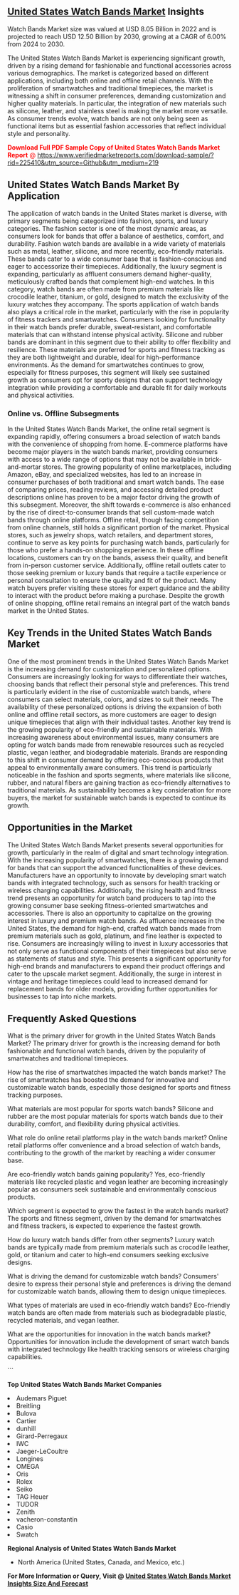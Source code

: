<h2><a href="https://www.verifiedmarketreports.com/download-sample/?rid=225410&amp;utm_source=Github&amp;utm_medium=219" target="_blank">United States Watch Bands Market</a> Insights</h2><p>Watch Bands Market size was valued at USD 8.05 Billion in 2022 and is projected to reach USD 12.50 Billion by 2030, growing at a CAGR of 6.00% from 2024 to 2030.</p><p> <p>The United States Watch Bands Market is experiencing significant growth, driven by a rising demand for fashionable and functional accessories across various demographics. The market is categorized based on different applications, including both online and offline retail channels. With the proliferation of smartwatches and traditional timepieces, the market is witnessing a shift in consumer preferences, demanding customization and higher quality materials. In particular, the integration of new materials such as silicone, leather, and stainless steel is making the market more versatile. As consumer trends evolve, watch bands are not only being seen as functional items but as essential fashion accessories that reflect individual style and personality. <p><span class=""><span style="color: #ff0000;"><strong>Download Full PDF Sample Copy of United States Watch Bands Market Report</strong> @ </span><a href="https://www.verifiedmarketreports.com/download-sample/?rid=225410&amp;utm_source=Github&amp;utm_medium=219" target="_blank">https://www.verifiedmarketreports.com/download-sample/?rid=225410&amp;utm_source=Github&amp;utm_medium=219</a></span></p></p> <h2>United States Watch Bands Market By Application</h2> <p>The application of watch bands in the United States market is diverse, with primary segments being categorized into fashion, sports, and luxury categories. The fashion sector is one of the most dynamic areas, as consumers look for bands that offer a balance of aesthetics, comfort, and durability. Fashion watch bands are available in a wide variety of materials such as metal, leather, silicone, and more recently, eco-friendly materials. These bands cater to a wide consumer base that is fashion-conscious and eager to accessorize their timepieces. Additionally, the luxury segment is expanding, particularly as affluent consumers demand higher-quality, meticulously crafted bands that complement high-end watches. In this category, watch bands are often made from premium materials like crocodile leather, titanium, or gold, designed to match the exclusivity of the luxury watches they accompany. The sports application of watch bands also plays a critical role in the market, particularly with the rise in popularity of fitness trackers and smartwatches. Consumers looking for functionality in their watch bands prefer durable, sweat-resistant, and comfortable materials that can withstand intense physical activity. Silicone and rubber bands are dominant in this segment due to their ability to offer flexibility and resilience. These materials are preferred for sports and fitness tracking as they are both lightweight and durable, ideal for high-performance environments. As the demand for smartwatches continues to grow, especially for fitness purposes, this segment will likely see sustained growth as consumers opt for sporty designs that can support technology integration while providing a comfortable and durable fit for daily workouts and physical activities.</p> <h3>Online vs. Offline Subsegments</h3> <p>In the United States Watch Bands Market, the online retail segment is expanding rapidly, offering consumers a broad selection of watch bands with the convenience of shopping from home. E-commerce platforms have become major players in the watch bands market, providing consumers with access to a wide range of options that may not be available in brick-and-mortar stores. The growing popularity of online marketplaces, including Amazon, eBay, and specialized websites, has led to an increase in consumer purchases of both traditional and smart watch bands. The ease of comparing prices, reading reviews, and accessing detailed product descriptions online has proven to be a major factor driving the growth of this subsegment. Moreover, the shift towards e-commerce is also enhanced by the rise of direct-to-consumer brands that sell custom-made watch bands through online platforms. Offline retail, though facing competition from online channels, still holds a significant portion of the market. Physical stores, such as jewelry shops, watch retailers, and department stores, continue to serve as key points for purchasing watch bands, particularly for those who prefer a hands-on shopping experience. In these offline locations, customers can try on the bands, assess their quality, and benefit from in-person customer service. Additionally, offline retail outlets cater to those seeking premium or luxury bands that require a tactile experience or personal consultation to ensure the quality and fit of the product. Many watch buyers prefer visiting these stores for expert guidance and the ability to interact with the product before making a purchase. Despite the growth of online shopping, offline retail remains an integral part of the watch bands market in the United States.</p> <h2>Key Trends in the United States Watch Bands Market</h2> <p>One of the most prominent trends in the United States Watch Bands Market is the increasing demand for customization and personalized options. Consumers are increasingly looking for ways to differentiate their watches, choosing bands that reflect their personal style and preferences. This trend is particularly evident in the rise of customizable watch bands, where consumers can select materials, colors, and sizes to suit their needs. The availability of these personalized options is driving the expansion of both online and offline retail sectors, as more customers are eager to design unique timepieces that align with their individual tastes. Another key trend is the growing popularity of eco-friendly and sustainable materials. With increasing awareness about environmental issues, many consumers are opting for watch bands made from renewable resources such as recycled plastic, vegan leather, and biodegradable materials. Brands are responding to this shift in consumer demand by offering eco-conscious products that appeal to environmentally aware consumers. This trend is particularly noticeable in the fashion and sports segments, where materials like silicone, rubber, and natural fibers are gaining traction as eco-friendly alternatives to traditional materials. As sustainability becomes a key consideration for more buyers, the market for sustainable watch bands is expected to continue its growth.</p> <h2>Opportunities in the Market</h2> <p>The United States Watch Bands Market presents several opportunities for growth, particularly in the realm of digital and smart technology integration. With the increasing popularity of smartwatches, there is a growing demand for bands that can support the advanced functionalities of these devices. Manufacturers have an opportunity to innovate by developing smart watch bands with integrated technology, such as sensors for health tracking or wireless charging capabilities. Additionally, the rising health and fitness trend presents an opportunity for watch band producers to tap into the growing consumer base seeking fitness-oriented smartwatches and accessories. There is also an opportunity to capitalize on the growing interest in luxury and premium watch bands. As affluence increases in the United States, the demand for high-end, crafted watch bands made from premium materials such as gold, platinum, and fine leather is expected to rise. Consumers are increasingly willing to invest in luxury accessories that not only serve as functional components of their timepieces but also serve as statements of status and style. This presents a significant opportunity for high-end brands and manufacturers to expand their product offerings and cater to the upscale market segment. Additionally, the surge in interest in vintage and heritage timepieces could lead to increased demand for replacement bands for older models, providing further opportunities for businesses to tap into niche markets.</p> <h2>Frequently Asked Questions</h2> <p>What is the primary driver for growth in the United States Watch Bands Market? The primary driver for growth is the increasing demand for both fashionable and functional watch bands, driven by the popularity of smartwatches and traditional timepieces.</p> <p>How has the rise of smartwatches impacted the watch bands market? The rise of smartwatches has boosted the demand for innovative and customizable watch bands, especially those designed for sports and fitness tracking purposes.</p> <p>What materials are most popular for sports watch bands? Silicone and rubber are the most popular materials for sports watch bands due to their durability, comfort, and flexibility during physical activities.</p> <p>What role do online retail platforms play in the watch bands market? Online retail platforms offer convenience and a broad selection of watch bands, contributing to the growth of the market by reaching a wider consumer base.</p> <p>Are eco-friendly watch bands gaining popularity? Yes, eco-friendly materials like recycled plastic and vegan leather are becoming increasingly popular as consumers seek sustainable and environmentally conscious products.</p> <p>Which segment is expected to grow the fastest in the watch bands market? The sports and fitness segment, driven by the demand for smartwatches and fitness trackers, is expected to experience the fastest growth.</p> <p>How do luxury watch bands differ from other segments? Luxury watch bands are typically made from premium materials such as crocodile leather, gold, or titanium and cater to high-end consumers seeking exclusive designs.</p> <p>What is driving the demand for customizable watch bands? Consumers' desire to express their personal style and preferences is driving the demand for customizable watch bands, allowing them to design unique timepieces.</p> <p>What types of materials are used in eco-friendly watch bands? Eco-friendly watch bands are often made from materials such as biodegradable plastic, recycled materials, and vegan leather.</p> <p>What are the opportunities for innovation in the watch bands market? Opportunities for innovation include the development of smart watch bands with integrated technology like health tracking sensors or wireless charging capabilities.</p> ```</p><p><strong>Top United States Watch Bands Market Companies</strong></p><div data-test-id=""><p><li>Audemars Piguet</li><li> Breitling</li><li> Bulova</li><li> Cartier</li><li> dunhill</li><li> Girard-Perregaux</li><li> IWC</li><li> Jaeger-LeCoultre</li><li> Longines</li><li> OMEGA</li><li> Oris</li><li> Rolex</li><li> Seiko</li><li> TAG Heuer</li><li> TUDOR</li><li> Zenith</li><li> vacheron-constantin</li><li> Casio</li><li> Swatch</li></p><div><strong>Regional Analysis of&nbsp;United States Watch Bands Market</strong></div><ul><li dir="ltr"><p dir="ltr">North America&nbsp;(United States, Canada, and Mexico, etc.)</p></li></ul><p><strong>For More Information or Query, Visit @&nbsp;</strong><strong><a href="https://www.verifiedmarketreports.com/product/watch-bands-market/?utm_source=Github&amp;utm_medium=219" target="_blank">United States Watch Bands Market Insights Size And Forecast</a></strong></p></div>

